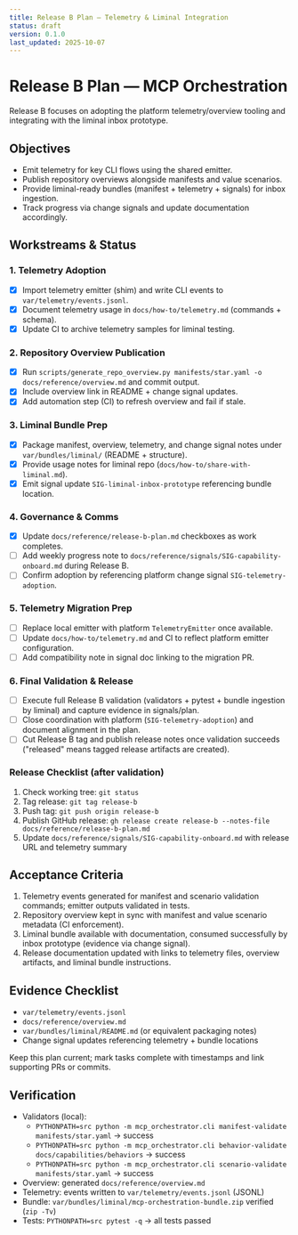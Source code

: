 ```yaml
---
title: Release B Plan — Telemetry & Liminal Integration
status: draft
version: 0.1.0
last_updated: 2025-10-07
---
```


# Release B Plan — MCP Orchestration

Release B focuses on adopting the platform telemetry/overview tooling and integrating with the liminal inbox prototype.

## Objectives
- Emit telemetry for key CLI flows using the shared emitter.
- Publish repository overviews alongside manifests and value scenarios.
- Provide liminal-ready bundles (manifest + telemetry + signals) for inbox ingestion.
- Track progress via change signals and update documentation accordingly.

## Workstreams & Status

### 1. Telemetry Adoption
- [x] Import telemetry emitter (shim) and write CLI events to `var/telemetry/events.jsonl`.
- [x] Document telemetry usage in `docs/how-to/telemetry.md` (commands + schema).
- [x] Update CI to archive telemetry samples for liminal testing.

### 2. Repository Overview Publication
- [x] Run `scripts/generate_repo_overview.py manifests/star.yaml -o docs/reference/overview.md` and commit output.
- [x] Include overview link in README + change signal updates.
 - [x] Add automation step (CI) to refresh overview and fail if stale.

### 3. Liminal Bundle Prep
- [x] Package manifest, overview, telemetry, and change signal notes under `var/bundles/liminal/` (README + structure).
- [x] Provide usage notes for liminal repo (`docs/how-to/share-with-liminal.md`).
 - [x] Emit signal update `SIG-liminal-inbox-prototype` referencing bundle location.

### 4. Governance & Comms
- [x] Update `docs/reference/release-b-plan.md` checkboxes as work completes.
- [ ] Add weekly progress note to `docs/reference/signals/SIG-capability-onboard.md` during Release B.
- [ ] Confirm adoption by referencing platform change signal `SIG-telemetry-adoption`.

### 5. Telemetry Migration Prep
- [ ] Replace local emitter with platform `TelemetryEmitter` once available.
- [ ] Update `docs/how-to/telemetry.md` and CI to reflect platform emitter configuration.
- [ ] Add compatibility note in signal doc linking to the migration PR.

### 6. Final Validation & Release
- [ ] Execute full Release B validation (validators + pytest + bundle ingestion by liminal) and capture evidence in signals/plan.
- [ ] Close coordination with platform (`SIG-telemetry-adoption`) and document alignment in the plan.
- [ ] Cut Release B tag and publish release notes once validation succeeds ("released" means tagged release artifacts are created).

### Release Checklist (after validation)
1. Check working tree: `git status`
2. Tag release: `git tag release-b`
3. Push tag: `git push origin release-b`
4. Publish GitHub release: `gh release create release-b --notes-file docs/reference/release-b-plan.md`
5. Update `docs/reference/signals/SIG-capability-onboard.md` with release URL and telemetry summary

## Acceptance Criteria
1. Telemetry events generated for manifest and scenario validation commands; emitter outputs validated in tests.
2. Repository overview kept in sync with manifest and value scenario metadata (CI enforcement).
3. Liminal bundle available with documentation, consumed successfully by inbox prototype (evidence via change signal).
4. Release documentation updated with links to telemetry files, overview artifacts, and liminal bundle instructions.

## Evidence Checklist
- `var/telemetry/events.jsonl`
- `docs/reference/overview.md`
- `var/bundles/liminal/README.md` (or equivalent packaging notes)
- Change signal updates referencing telemetry + bundle locations

Keep this plan current; mark tasks complete with timestamps and link supporting PRs or commits.

## Verification

- Validators (local):
  - `PYTHONPATH=src python -m mcp_orchestrator.cli manifest-validate manifests/star.yaml` → success
  - `PYTHONPATH=src python -m mcp_orchestrator.cli behavior-validate docs/capabilities/behaviors` → success
  - `PYTHONPATH=src python -m mcp_orchestrator.cli scenario-validate manifests/star.yaml` → success
- Overview: generated `docs/reference/overview.md`
- Telemetry: events written to `var/telemetry/events.jsonl` (JSONL)
- Bundle: `var/bundles/liminal/mcp-orchestration-bundle.zip` verified (`zip -Tv`)
- Tests: `PYTHONPATH=src pytest -q` → all tests passed
